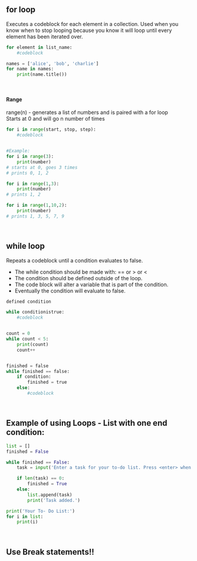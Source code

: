 ## for loop
Executes a codeblock for each element in a collection. Used when you know when to stop looping because you know it will loop until every element has been iterated over.
```python
for element in list_name:
    #codeblock

names = ['alice', 'bob', 'charlie']
for name in names:
    print(name.title())
```

<br>

#### Range
range(n) - generates a list of numbers and is paired with a for loop<br>
Starts at 0 and will go n number of times
```python
for i in range(start, stop, step):
    #codeblock


#Example:
for i in range(3):
    print(number)
# starts at 0, goes 3 times
# prints 0, 1, 2

for i in range(1,3):
    print(number)
# prints 1, 2

for i in range(1,10,2):
    print(number)
# prints 1, 3, 5, 7, 9
```

<br>

## while loop
Repeats a codeblock until a condition evaluates to false.

- The while condition should be made with: ==  or  >  or  <  
- The condition should be defined outside of the loop.  
- The code block will alter a variable that is part of the condition.  
- Eventually the condition will evaluate to false.
```python
defined condition

while conditionistrue:
    #codeblock


count = 0
while count < 5:
    print(count)
    count++


finished = false
while finished == false:
    if condition:
        finished = true
    else:
        #codeblock
```

<br>

## Example of using Loops - List with one end condition:
```python
list = []
finished = False

while finished == False:
    task = input('Enter a task for your to-do list. Press <enter> when done:\n')

    if len(task) == 0:
        finished = True
    else:
        list.append(task)
        print('Task added.')

print('Your To- Do List:')
for i in list:
    print(i)
```

<br>

## Use Break statements!!
